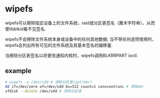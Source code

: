 # wipefs
wipefs可以擦除指定设备上的文件系统，raid或分区表签名（魔术字符串），从而使libblkid看不见签名.

wipefs不会擦除文件系统本身或设备中的任何其他数据; 
当不带任何选项使用时，wipefs会列出所有可见的文件系统及其基本签名的偏移量.

当擦除分区表签名以将更改通知内核时，wipefs调用BLKRRPART ioctl.

## example
```bash
# wipefs -a /dev/sdd # 清除分区表(gpt/mbr)
dd if=/dev/zero of=/dev/sdd bs=512 count=1 conv=notrunc # 清除mbr
sfdisk --delete /dev/sdd # 清除分区表
```